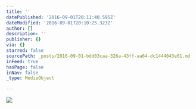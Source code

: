 ```yaml
---
title: ''
datePublished: '2016-09-01T20:11:40.595Z'
dateModified: '2016-09-01T20:10:25.323Z'
author: []
description: ''
publisher: {}
via: {}
starred: false
sourcePath: _posts/2016-09-01-bdd03caa-326a-43ff-aa64-dc1444043e61.md
inFeed: true
hasPage: false
inNav: false
_type: MediaObject

---
```

![](https://the-grid-user-content.s3-us-west-2.amazonaws.com/a05fea61-e579-4d87-b4c4-8fffe1ac1f33.jpg)